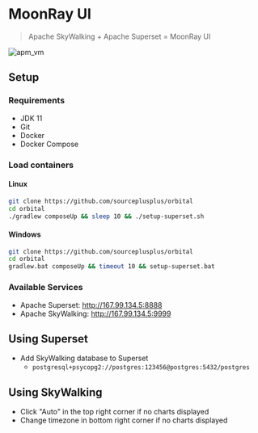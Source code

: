 # MoonRay UI

> Apache SkyWalking + Apache Superset = MoonRay UI

![apm_vm](https://user-images.githubusercontent.com/3278877/118176535-89829180-b3ff-11eb-8708-6f9fd0831524.png)

## Setup

### Requirements
- JDK 11
- Git
- Docker
- Docker Compose

### Load containers
#### Linux
```sh
git clone https://github.com/sourceplusplus/orbital
cd orbital
./gradlew composeUp && sleep 10 && ./setup-superset.sh
```

#### Windows
```sh
git clone https://github.com/sourceplusplus/orbital
cd orbital
gradlew.bat composeUp && timeout 10 && setup-superset.bat
```

### Available Services
- Apache Superset: http://167.99.134.5:8888
- Apache SkyWalking: http://167.99.134.5:9999

## Using Superset
- Add SkyWalking database to Superset
  - `postgresql+psycopg2://postgres:123456@postgres:5432/postgres`

## Using SkyWalking
- Click "Auto" in the top right corner if no charts displayed
- Change timezone in bottom right corner if no charts displayed

